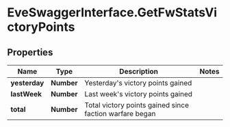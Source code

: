 # EveSwaggerInterface.GetFwStatsVictoryPoints

## Properties
Name | Type | Description | Notes
------------ | ------------- | ------------- | -------------
**yesterday** | **Number** | Yesterday&#39;s victory points gained | 
**lastWeek** | **Number** | Last week&#39;s victory points gained | 
**total** | **Number** | Total victory points gained since faction warfare began | 


